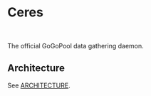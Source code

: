 <p align="center"> <h1> <b>Ceres</b> </h1> <br/> <p> The official GoGoPool data gathering daemon. </p> </p>

## Architecture

See [ARCHITECTURE](ARCHITECTURE.md).

